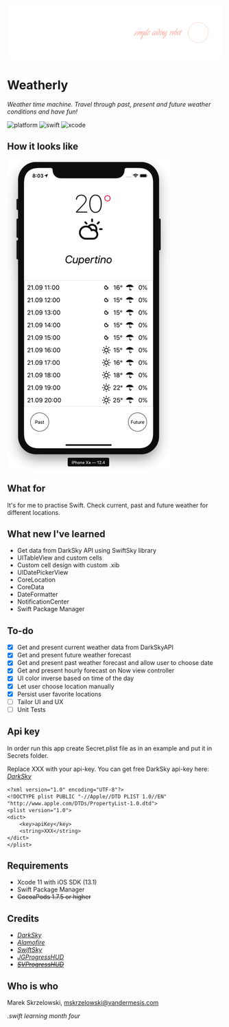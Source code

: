 ![logo](/Demo/logo.png)
# Weatherly

*Weather time machine. Travel through past, present and future weather conditions and have fun!*

![platform](https://img.shields.io/badge/platform-iOS-green.svg)
![swift](https://img.shields.io/badge/swift-5.0-brightgreen.svg)
![xcode](https://img.shields.io/badge/xcode-10.3-orange.svg)

## How it looks like
![logo](/Demo/animation.gif)

## What for
It's for me to practise Swift.
Check current, past and future weather for different locations.

## What new I've learned

- Get data from DarkSky API using SwiftSky library
- UITableView and custom cells
- Custom cell design with custom .xib
- UIDatePickerView
- CoreLocation
- CoreData
- DateFormatter
- NotificationCenter
- Swift Package Manager

## To-do

- [x] Get and present current weather data from DarkSkyAPI
- [x] Get and present future weather forecast
- [x] Get and present past weather forecast and allow user to choose date
- [x] Get and present hourly forecast on Now view controller
- [x] UI color inverse based on time of the day
- [x] Let user choose location manually
- [x] Persist user favorite locations
- [ ] Tailor UI and UX
- [ ] Unit Tests

## Api key

In order run this app create Secret.plist file as in an example and put it in Secrets folder.

Replace XXX with your api-key. You can get free DarkSky api-key here: *[DarkSky](https://darksky.net/dev)*

```
<?xml version="1.0" encoding="UTF-8"?>
<!DOCTYPE plist PUBLIC "-//Apple//DTD PLIST 1.0//EN" "http://www.apple.com/DTDs/PropertyList-1.0.dtd">
<plist version="1.0">
<dict>
    <key>apiKey</key>
    <string>XXX</string>
</dict>
</plist>
```

## Requirements

- Xcode 11 with iOS SDK (13.1)
- Swift Package Manager
- ~~CocoaPods 1.7.5 or higher~~

## Credits
- *[DarkSky](https://darksky.net/dev)*
- *[Alamofire](https://github.com/Alamofire/Alamofire)*
- *[SwiftSky](https://github.com/appcompany/SwiftSky)*
- *[JGProgressHUD](https://github.com/JonasGessner/JGProgressHUD)*
- *[~~SVProgressHUD~~](https://github.com/SVProgressHUD/SVProgressHUD)*


## Who is who
Marek Skrzelowski, mskrzelowski@vandermesis.com

*.swift learning month four*
